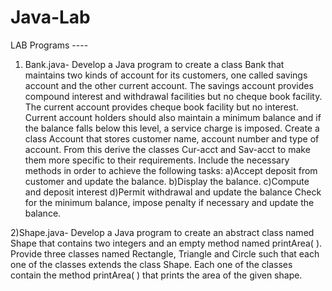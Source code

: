 # Java-Lab
LAB Programs ----

01) Bank.java-
Develop a Java program to create a class Bank that maintains two kinds of account for its customers, one called savings account and the other current account. The savings account provides compound interest and withdrawal facilities but no cheque book facility. The current account provides cheque book facility but no interest. Current account holders should also maintain a minimum balance and if the balance falls below this level, a service charge is imposed.
Create a class Account that stores customer name, account number and type of account. From this derive the classes Cur-acct and Sav-acct to make them more specific to their requirements. Include the necessary methods in order to achieve the following tasks:
a)Accept deposit from customer and update the balance.
b)Display the balance.
c)Compute and deposit interest
d)Permit withdrawal and update the balance
Check for the minimum balance, impose penalty if necessary and update the balance.


2)Shape.java-
Develop a Java program to create an abstract class named Shape that contains two integers and an empty method named printArea( ). Provide three classes named Rectangle, Triangle and Circle such that each one of the classes extends the class Shape. Each one of the classes contain the method printArea( ) that prints the area of the given shape.
